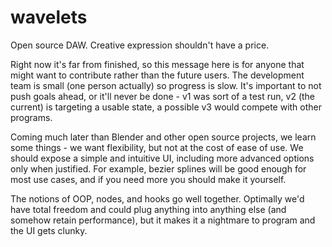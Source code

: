 # wavelets
Open source DAW. Creative expression shouldn't have a price.

Right now it's far from finished, so this message here is for anyone that might want to contribute rather than the future users. The development team is small (one person actually) so progress is slow. It's important to not push goals ahead, or it'll never be done - v1 was sort of a test run, v2 (the current) is targeting a usable state, a possible v3 would compete with other programs.

Coming much later than Blender and other open source projects, we learn some things - we want flexibility, but not at the cost of ease of use. We should expose a simple and intuitive UI, including more advanced options only when justified. For example, bezier splines will be good enough for most use cases, and if you need more you should make it yourself.

The notions of OOP, nodes, and hooks go well together. Optimally we'd have total freedom and could plug anything into anything else (and somehow retain performance), but it makes it a nightmare to program and the UI gets clunky.
